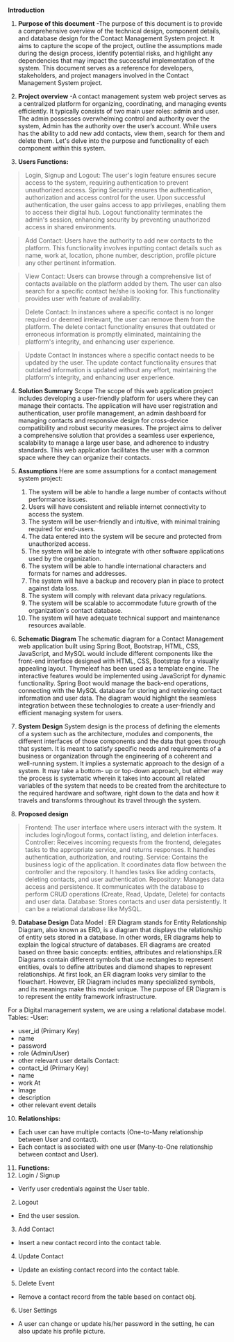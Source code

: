 **Introduction**
1. **Purpose of this document**
-The purpose of this document is to provide a comprehensive overview of the technical design, component details, and database design for the Contact Management System project. It aims to capture the scope of the project, outline the assumptions made during the design process, identify potential risks, and highlight any dependencies that may impact the successful implementation of the system. This document serves as a reference for developers, stakeholders, and project managers involved in the Contact Management System project.

2. **Project overview**
-A contact management system web project serves as a centralized platform for organizing, coordinating, and managing events efficiently. It typically consists of two main user roles: admin and user. The admin possesses overwhelming control and authority over the system, Admin has the authority over the user’s account.  While users has the ability to add new add contacts, view them, search for them and delete them. Let's delve into the purpose and functionality of each component within this system.

3. **Users Functions:**
> Login, Signup and Logout:
The user's login feature ensures secure access to the system, requiring authentication to prevent unauthorized access. Spring Security ensures the authentication, authorization 	and access control for the user.  Upon successful authentication, the user gains access to app privileges, enabling them to access their digital hub. Logout functionality 		terminates the admin's session, enhancing security by preventing unauthorized access in shared environments.

> Add Contact:
Users have the authority to add new contacts to the platform. This functionality involves inputting contact details such as name, work at, location, phone number, description, 	profile picture any other pertinent information.

> View Contact:
Users can browse through a comprehensive list of contacts available on the platform added by them. The user can also search for a specific contact he/she is looking for. This 		functionality provides user with feature of availability.

> Delete Contact:
In instances where a specific contact is no longer required or deemed irrelevant, the user can remove them from the platform. The delete contact functionality ensures that 		outdated or erroneous information is promptly eliminated, maintaining the platform's integrity, and enhancing user experience.

> Update Contact
In instances where a specific contact needs to be updated by the user. The update contact functionality ensures that outdated information is updated without any effort, 		maintaining the platform's integrity, and enhancing user experience.

4. **Solution Summary**
Scope
The scope of this web application project includes developing a user-friendly platform for users where they can manage their contacts. The application will have user registration and authentication, user profile management, an admin dashboard for managing contacts and  responsive design for cross-device compatibility and robust security measures. The project aims to deliver a comprehensive solution that provides a seamless user experience, scalability to manage a large user base, and adherence to industry standards. This web application facilitates the user with a common space where they can organize their contacts. 

5. **Assumptions**
	Here are some assumptions for a contact management system project:
	1.	The system will be able to handle a large number of contacts without performance issues.
	2.	Users will have consistent and reliable internet connectivity to access the system.
	3.	The system will be user-friendly and intuitive, with minimal training required for end-users.
	4.	The data entered into the system will be secure and protected from unauthorized access.
	5.	The system will be able to integrate with other software applications used by the organization.
	6.	The system will be able to handle international characters and formats for names and addresses.
	7.	The system will have a backup and recovery plan in place to protect against data loss.
	8.	The system will comply with relevant data privacy regulations.
	9.	The system will be scalable to accommodate future growth of the organization's contact database.
	10.	The system will have adequate technical support and maintenance resources available.

6. **Schematic Diagram**
The schematic diagram for a Contact Management web application built using Spring Boot, Bootstrap, HTML, CSS, JavaScript, and MySQL would include different components like the front-end interface designed with HTML, CSS, Bootstrap for a visually appealing layout. Thymeleaf has been used as a template engine. The interactive features would be implemented using JavaScript for dynamic functionality. Spring Boot would manage the back-end operations, connecting with the MySQL database for storing and retrieving contact information and user data. The diagram would highlight the seamless integration between these technologies to create a user-friendly and efficient managing system for users.

7. **System Design**
System design is the process of defining the elements of a system such as the architecture, modules and components, the different interfaces of those components and the data that goes through that system. It is meant to satisfy specific needs and requirements of a business or organization through the engineering of a coherent and well-running system. It implies a systematic approach to the design of a system. It may take a bottom- up or top-down approach, but either way the process is systematic wherein it takes into account all related variables of the system that needs to be created from the architecture to the required hardware and software, right down to the data and how it travels and transforms throughout its travel through the system.

8. **Proposed design**
>Frontend: The user interface where users interact with the system. It includes login/logout forms, contact listing, and deletion interfaces. 
>Controller: Receives incoming requests from the frontend, delegates tasks to the appropriate service, and returns responses. It handles authentication, authorization, and routing.
>Service: Contains the business logic of the application. It coordinates data flow between the controller and the repository. It handles tasks like adding contacts, deleting contacts, and user authentication.
>Repository: Manages data access and persistence. It communicates with the database to perform CRUD operations (Create, Read, Update, Delete) for contacts and user data.
>Database: Stores contacts and user data persistently. It can be a relational database like MySQL.

9. **Database Design**
Data Model : 
ER Diagram stands for Entity Relationship Diagram, also known as ERD, is a diagram that displays the relationship of entity sets stored in a database. In other words, ER diagrams help to explain the logical structure of databases. ER diagrams are created based on three basic concepts: entities, attributes and relationships.ER Diagrams contain different symbols that use rectangles to represent entities, ovals to define attributes and diamond shapes to represent relationships. At first look, an ER diagram looks very similar to the flowchart. However, ER Diagram includes many specialized symbols, and its meanings make this model unique. The purpose of ER Diagram is to represent the entity framework infrastructure.
                   
For a Digital management system, we are using a relational database model.
Tables:
-User:
   - user_id (Primary Key)
   - name
   - password
   - role (Admin/User)
   - other relevant user details
Contact:
   - contact_id (Primary Key)
   - name
   - work At
   - Image
   - description
   - other relevant event details

10. **Relationships:**
   - Each user can have multiple contacts (One-to-Many relationship between User and contact).
   - Each contact is associated with one user (Many-to-One relationship between contact and User).

11. **Functions:**
1.	Login / Signup
   - Verify user credentials against the User table.
2. 	Logout
   - End the user session.
3. 	Add Contact
   - Insert a new contact record into the contact table.
4.	Update Contact
   - Update an existing contact record into the contact table.
5.	Delete Event
   - Remove a contact record from the table based on contact obj.
6.	User Settings
   - A user can change or update his/her password in the setting, he can also update his profile picture.
